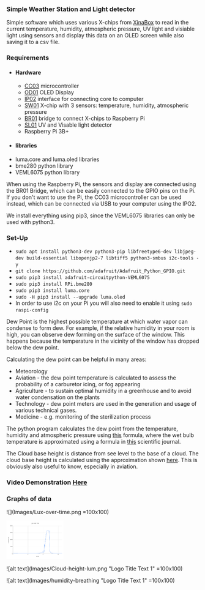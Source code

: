 ### Simple Weather Station and Light detector 
Simple software which uses various X-chips from [XinaBox](https://www.xinabox.cc) to read in the current temperature, humidity, atmospheric pressure, UV light and visiable light using sensors and display this data on an OLED screen while also saving it to a csv file.  

### Requirements 
 - #### Hardware
   - [CC03](https://www.xinabox.cc/collections/core/products/cc03) microcontroller
   - [OD01](https://www.xinabox.cc/collections/output/products/od01) OLED Display 
   - [IP02](https://www.xinabox.cc/collections/interfaces-1/products/ip01) interface for connecting core to computer
   - [SW01](https://www.xinabox.cc/collections/sensor/products/sw01) X-chip with 3 sensors: temperature, humidity, atmospheric pressure
   - [BR01](https://www.xinabox.cc/collections/bridges/products/br01) bridge to connect X-chips to Raspberry Pi
   - [SL01](https://xinabox.cc/collections/sensors/products/sl01) UV and Visable light detector
   - Raspberry Pi 3B+ 
 - #### libraries 
  - luma.core and luma.oled libraries
  - bme280 python library
  - VEML6075 python library

 When using the Raspberry Pi, the sensors and display are connected using the BR01 Bridge, which can be easily connected to the GPIO pins on the Pi. 
 If you don't want to use the Pi, the CC03 microcontroller can be used instead, which can be connected via USB to your computer using the IPO2. 

We install everything using pip3, since the VEML6075 libraries can only be used with python3.

### Set-Up
 - `sudo apt install python3-dev python3-pip libfreetype6-dev libjpeg-dev build-essential libopenjp2-7 libtiff5 python3-smbus i2c-tools -y`
 - `git clone https://github.com/adafruit/Adafruit_Python_GPIO.git`
 - `sudo pip3 install adafruit-circuitpython-VEML6075`
 - `sudo pip3 install RPi.bme280`
 - `sudo pip3 install luma.core`
 - `sudo -H pip3 install --upgrade luma.oled`
 - In order to use i2c on your Pi you will also need to enable it using `sudo raspi-config`

Dew Point is the highest possible temperature at which water vapor can condense to form dew. For example, if the relative humidity in your room is high, you can observe dew forming on the surface of the window. This happens because the temperature in the vicinity of the window has dropped below the dew point.

Calculating the dew point can be helpful in many areas: 
 - Meteorology
 - Aviation - the dew point temperature is calculated to assess the probability of a carburetor icing, or fog appearing
 - Agriculture - to sustain optimal humidity in a greenhouse and to avoid water condensation on the plants
 - Technology - dew point meters are used in the generation and usage of various technical gases.
 - Medicine - e.g. monitoring of the sterilization process

The python program calculates the dew point from the temperature, humidity and atmospheric pressure using [this](https://en.wikipedia.org/wiki/Dew_point#Calculating_the_dew_point) formula, where the wet bulb temperature is approximated using a formula in [this](https://journals.ametsoc.org/doi/pdf/10.1175/BAMS-D-16-0246.1) scientific journal.

The Cloud base height is distance from see level to the base of a cloud. The cloud base height is calculated using the approximation shown [here](https://en.wikipedia.org/wiki/Cloud_base). This is obviously also useful to know, especially in aviation. 

### Video Demonstration [Here](https://youtu.be/yRiE1-ey24E)

### Graphs of data

![](Images/Lux-over-time.png  =100x100)

<img src="Images/Lux-over-time.png" alt="alt text" width="150" height="100">

![alt text](Images/Cloud-height-lum.png "Logo Title Text 1" =100x100)

![alt text](Images/humidity-breathing "Logo Title Text 1" =100x100)

